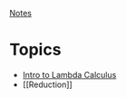 [Notes](giving_meaning_to_programs_notes.pdf)

# Topics
- [Intro to Lambda Calculus](Intro%20to%20Lambda%20Calculus.md)
- [[Reduction]]